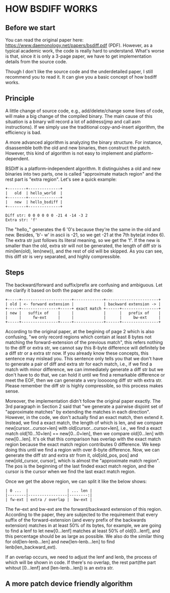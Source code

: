 # HOW BSDIFF WORKS

## Before we start

You can read the original paper here: https://www.daemonology.net/papers/bsdiff.pdf (PDF). However, as a typical academic work, the code is really hard to understand. What's worse is that, since it is only a 3-page paper, we have to get implementation details from the source code.

Though I don't like the source code and the underdetailed paper, I still recommend you to read it. It can give you a basic concept of how bsdiff works.

## Principle

A little change of source code, e.g., add/delete/change some lines of code, will make a big change of the compiled binary. The main cause of this situation is a binary will record a lot of address(jmp and call asm instructions). If we simply use the traditional copy-and-insert algorithm, the efficiency is bad.

A more advanced algorithm is analyzing the binary structure. For instance, disassemble both the old and new binaries, then construct the patch. However, this kind of algorithm is not easy to implement and platform-dependent.

BSDiff is a platform-independent algorithm. It distinguishes a old and new binaries into two parts, one is called "approximate matach region" and the rest part is "extra region". Let's see a quick example:

```
+--------+--------------+
|   old  | hello_world  |
+--------+--------------+
|   new  | hello_bsdiff |
+--------+--------------+

Diff str: 0 0 0 0 0 0 -21 4 -14 -3 2
Extra str: 'f'
```
The "hello_" generates the 6 '0's because they're the same in the old and new. Besides, 'b'- w' in ascii is -21, so we get -21 at the 7th byte(at index 6). The extra str just follows its literal meaning, so we get the 'f'. If the new is smaller than the old, extra str will not be generated, the length of diff str is min(len(old), len(new)), and the rest of old will be skipped. As you can see, this diff str is very separated, and highly compressible.

## Steps

The backward/forward and suffix/prefix are confusing and ambiguous. Let me clarify it based on both the paper and the code:

```
+-----+----------------------+-------------+-----------------------+
| old | <- forward extension |             | backward extension -> |
+-----+----------------+-----+ exact match +------+----------------+
| new |   suffix of    |     |             |      |   prefix of    |
|     |     fw-ext     |     |             |      |     bw-ext     |
+-----+----------------+-----+-------------+------+----------------+
```

According to the original paper, at the begining of page 2 which is also confusing, "we only record regions which contain at least 8 bytes not matching the forward-extension of the previous match", this refers nothing to the diff or extra str, we cannot say this 8-byte difference will definitely be a diff str or a extra str now. If you already know these concepts, this sentence may mislead you. This sentence only tells you that we don't have to generate a pair of diff and extra str for each match, i.e., if we find a match with minor difference, we can immediately generate a diff str but we don't have to do that, we can hold it until we find a remarkable difference or meet the EOF, then we can generate a very looooong diff str with extra str. Please remember the diff str is highly compressible, so this process makes sense.

Moreover, the implementation didn't follow the original paper exactly. The 3rd paragraph in Section 2 said that "we generate a pairwise disjoint set of "approximate matches" by extending the matches in each direction". However, in the code, we don't actually find an exact match, then extend it. Instead, we find a exact match, the length of which is len, and we compare new[cursor...cursor+len] with old[cursor...cursor+len], i.e., we find a exact match old[10...10+len] == new[0...0+len], then we compare old[0...len] with new[0...len]. It's ok that this comparison has overlap with the exact match region because the exact match region contributes 0 difference. We keep doing this until we find a region with over 8-byte difference. Now, we can generate the diff str and extra str from it, old[old_pos, pos] and new[old_cursor, cursor], which is almost the "approximate match region". The pos is the beginning of the last finded exact match region, and the cursor is the cursor when we find the last exact match region.

Once we get the above region, we can split it like the below shows:

```
| 0 ...  |                 | ... len |
|--------|-----------------|--------:|
| fw-ext | extra / overlap |  bw-ext |
```
The fw-ext and bw-ext are the forward/backward extension of this region. According to the paper, they are subjected to the requirement that every suffix of the forward-extension (and every prefix of the backwards extension) matches in at least 50% of its bytes, for example, we are going to find a lenf to let new[0...lenf] matches at least 50% of old[0...lenf], and this percentage should be as large as possible. We also do the similar thing for old[len-lenb...len] and new[len-lenb...len] to find lenb(len_backward_ext).

If an overlap occurs, we need to adjust the lenf and lenb, the process of which will be shown in code. If there's no overlap, the rest part(the part whitout [0...lenf] and [len-lenb...len]) is an extra str.

## A more patch device friendly algorithm